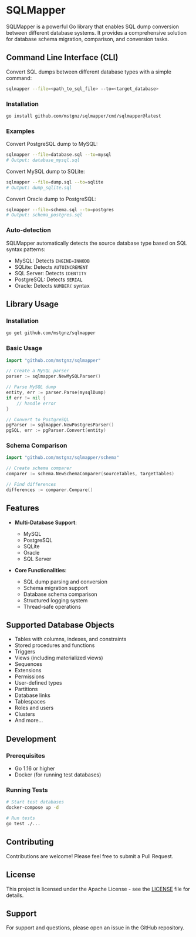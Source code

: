 # SQLMapper

SQLMapper is a powerful Go library that enables SQL dump conversion between different database systems. It provides a comprehensive solution for database schema migration, comparison, and conversion tasks.

## Command Line Interface (CLI)

Convert SQL dumps between different database types with a simple command:

```bash
sqlmapper --file=<path_to_sql_file> --to=<target_database>
```

### Installation

```bash
go install github.com/mstgnz/sqlmapper/cmd/sqlmapper@latest
```

### Examples

Convert PostgreSQL dump to MySQL:
```bash
sqlmapper --file=database.sql --to=mysql
# Output: database_mysql.sql
```

Convert MySQL dump to SQLite:
```bash
sqlmapper --file=dump.sql --to=sqlite
# Output: dump_sqlite.sql
```

Convert Oracle dump to PostgreSQL:
```bash
sqlmapper --file=schema.sql --to=postgres
# Output: schema_postgres.sql
```

### Auto-detection

SQLMapper automatically detects the source database type based on SQL syntax patterns:
- MySQL: Detects `ENGINE=INNODB`
- SQLite: Detects `AUTOINCREMENT`
- SQL Server: Detects `IDENTITY`
- PostgreSQL: Detects `SERIAL`
- Oracle: Detects `NUMBER(` syntax

## Library Usage

### Installation

```bash
go get github.com/mstgnz/sqlmapper
```

### Basic Usage

```go
import "github.com/mstgnz/sqlmapper"

// Create a MySQL parser
parser := sqlmapper.NewMySQLParser()

// Parse MySQL dump
entity, err := parser.Parse(mysqlDump)
if err != nil {
    // handle error
}

// Convert to PostgreSQL
pgParser := sqlmapper.NewPostgresParser()
pgSQL, err := pgParser.Convert(entity)
```

### Schema Comparison

```go
import "github.com/mstgnz/sqlmapper/schema"

// Create schema comparer
comparer := schema.NewSchemaComparer(sourceTables, targetTables)

// Find differences
differences := comparer.Compare()
```

## Features

- **Multi-Database Support**: 
  - MySQL
  - PostgreSQL
  - SQLite
  - Oracle
  - SQL Server

- **Core Functionalities**:
  - SQL dump parsing and conversion
  - Schema migration support
  - Database schema comparison
  - Structured logging system
  - Thread-safe operations

## Supported Database Objects

- Tables with columns, indexes, and constraints
- Stored procedures and functions
- Triggers
- Views (including materialized views)
- Sequences
- Extensions
- Permissions
- User-defined types
- Partitions
- Database links
- Tablespaces
- Roles and users
- Clusters
- And more...

## Development

### Prerequisites

- Go 1.16 or higher
- Docker (for running test databases)

### Running Tests

```bash
# Start test databases
docker-compose up -d

# Run tests
go test ./...
```

## Contributing

Contributions are welcome! Please feel free to submit a Pull Request.

## License

This project is licensed under the Apache License - see the [LICENSE](LICENSE) file for details.

## Support

For support and questions, please open an issue in the GitHub repository.